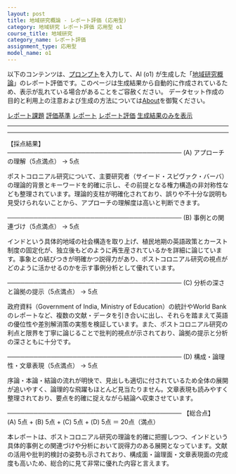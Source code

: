 ```yaml
---
layout: post
title: 地域研究概論 - レポート評価 (応用型)
category: 地域研究 レポート評価 応用型 o1
course_title: 地域研究
category_name: レポート評価
assignment_type: 応用型
model_name: o1
---
```


以下のコンテンツは、[プロンプト](https://github.com/takedatoshiyuki/synthetic_assignments/tree/main/generated/地域研究/o1/prompt_レポート評価-応用型.md)を入力して、AI (o1) が生成した「[地域研究概論](/contents/地域研究/)」のレポート評価です。このページは生成結果から自動的に作成されているため、表示が乱れている場合があることをご容赦ください。
データセット作成の目的と利用上の注意および生成の方法については[About](/About)を御覧ください。

[レポート課題](../レポート課題-応用型)
[評価基準](../評価基準-応用型)
[レポート](../レポート-応用型)
[レポート評価](../レポート評価-応用型)
[生成結果のみを表示](https://github.com/takedatoshiyuki/synthetic_assignments/tree/main/generated/地域研究/o1/レポート評価-応用型.md)
  

***
***
  
【採点結果】  
────────────────────────────────────────
(A) アプローチの理解（5点満点） → 5点  

ポストコロニアル研究について、主要研究者（サイード・スピヴァク・バーバ）の理論的背景とキーワードを的確に示し、その前提となる権力構造の非対称性なども整理されています。理論的支柱が明確化されており、誤りや不十分な説明も見受けられないことから、アプローチの理解度は高いと判断できます。

────────────────────────────────────────
(B) 事例との関連づけ（5点満点） → 5点  

インドという具体的地域の社会構造を取り上げ、植民地期の英語政策とカースト制度の固定化が、独立後もどのように再生産されているかを詳細に論じています。事象との結びつきが明確かつ説得力があり、ポストコロニアル研究の視点がどのように活かせるのかを示す事例分析として優れています。

────────────────────────────────────────
(C) 分析の深さと論拠の提示（5点満点） → 5点  

政府資料（Government of India, Ministry of Education）の統計やWorld Bankのレポートなど、複数の文献・データを引き合いに出し、それらを踏まえて英語の優位性や差別解消策の実態を検証しています。また、ポストコロニアル研究の利点と限界を丁寧に論じることで批判的視点が示されており、論拠の提示と分析の深さともに十分です。

────────────────────────────────────────
(D) 構成・論理性・文章表現（5点満点） → 5点  

序論・本論・結論の流れが明快で、見出しも適切に付されているため全体の展開が追いやすく、論理的な飛躍もほとんど見当たりません。文章表現も読みやすく整理されており、要点を的確に捉えながら結論へ収束させています。

────────────────────────────────────────
【総合点】  
(A) 5点 + (B) 5点 + (C) 5点 + (D) 5点 ＝ 20点（満点）  

本レポートは、ポストコロニアル研究の理論を的確に把握しつつ、インドという具体的事例との関連づけや分析において説得力のある展開となっています。文献の活用や批判的検討の姿勢も示されており、構成面・論理面・文章表現面の完成度も高いため、総合的に見て非常に優れた内容と言えます。
